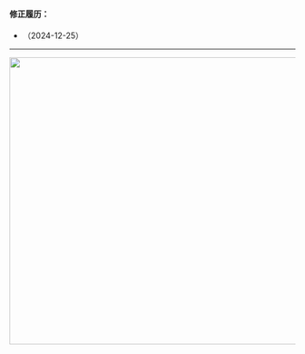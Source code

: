 #### 修正履历：
- （2024-12-25）
---
<img src="https://www.z4a.net/images/2022/01/10/Sayoasa---Poster.webp" style="width:900px;height:506px">
